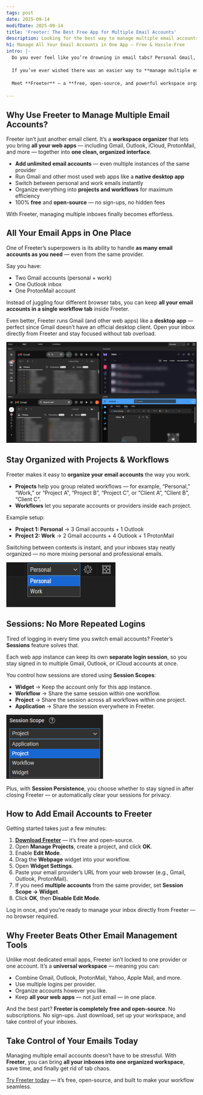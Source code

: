 ```yaml
---
tags: post
date: 2025-09-14
modifDate: 2025-09-14
title: 'Freeter: The Best Free App for Multiple Email Accounts'
description: Looking for the best way to manage multiple email accounts? Discover Freeter — a free app that lets you organize all your inboxes in one place.
h1: Manage All Your Email Accounts in One App — Free & Hassle-Free
intro: |-
  Do you ever feel like you’re drowning in email tabs? Personal Gmail, work Outlook, a second Gmail for side projects… maybe even an iCloud or ProtonMail inbox on top of that. Before you know it, your browser looks like a battlefield, and managing all those emails becomes a daily struggle.

  If you’ve ever wished there was an easier way to **manage multiple email accounts in one place**, you’re not alone — and we’ve got great news.

  Meet **Freeter** — a **free, open-source, and powerful workspace organizer** that makes handling multiple email accounts smooth, simple, and stress-free. No more switching between tabs, no more hunting through browser windows, no more inbox chaos.

---
```


## Why Use Freeter to Manage Multiple Email Accounts?

Freeter isn’t just another email client. It’s a **workspace organizer** that lets you bring **all your web apps** — including Gmail, Outlook, iCloud, ProtonMail, and more — together into **one clean, organized interface**.

- **Add unlimited email accounts** — even multiple instances of the same provider
- Run Gmail and other most used web apps like a **native desktop app**
- Switch between personal and work emails instantly
- Organize everything into **projects and workflows** for maximum efficiency
- 100% **free** and **open-source** — no sign-ups, no hidden fees

With Freeter, managing multiple inboxes finally becomes effortless.

## All Your Email Apps in One Place

One of Freeter’s superpowers is its ability to handle **as many email accounts as you need** — even from the same provider.

Say you have:

- Two Gmail accounts (personal + work)
- One Outlook inbox
- One ProtonMail account

Instead of juggling four different browser tabs, you can keep **all your email accounts in a single workflow tab** inside Freeter.

Even better, Freeter runs Gmail (and other web apps) like a **desktop app** — perfect since Gmail doesn’t have an official desktop client. Open your inbox directly from Freeter and stay focused without tab overload.

![Multiple Email Accounts In One Workflow Tab](multiple-email-accounts-one-workflow.png "Multiple Email Accounts In One Workflow Tab")

## Stay Organized with Projects & Workflows

Freeter makes it easy to **organize your email accounts** the way you work.

- **Projects** help you group related workflows — for example, “Personal,” “Work,” or “Project A”, “Project B”, “Project C”, or “Client A”, “Client B”, “Client C”.
- **Workflows** let you separate accounts or providers inside each project.

Example setup:

- **Project 1: Personal** → 3 Gmail accounts + 1 Outlook
- **Project 2: Work** → 2 Gmail accounts + 4 Outlook + 1 ProtonMail

Switching between contexts is instant, and your inboxes stay neatly organized — no more mixing personal and professional emails.

![Project Switcher](projects.png "Project Switcher")

## Sessions: No More Repeated Logins

Tired of logging in every time you switch email accounts? Freeter’s **Sessions** feature solves that.

Each web app instance can keep its own **separate login session**, so you stay signed in to multiple Gmail, Outlook, or iCloud accounts at once.

You control how sessions are stored using **Session Scopes**:

- **Widget** → Keep the account only for this app instance.
- **Workflow** → Share the same session within one workflow.
- **Project** → Share the session across all workflows within one project.
- **Application** → Share the session everywhere in Freeter.

![Session Scopes](session-scopes.png "Session Scopes")

Plus, with **Session Persistence**, you choose whether to stay signed in after closing Freeter — or automatically clear your sessions for privacy.

## How to Add Email Accounts to Freeter

Getting started takes just a few minutes:

1. [**Download Freeter**](/download) — it’s free and open-source.
2. Open **Manage Projects**, create a project, and click **OK**.
3. Enable **Edit Mode**.
4. Drag the **Webpage** widget into your workflow.
5. Open **Widget Settings**.
6. Paste your email provider’s URL from your web browser (e.g., Gmail, Outlook, ProtonMail).
7. If you need **multiple accounts** from the same provider, set **Session Scope → Widget**.
8. Click **OK**, then **Disable Edit Mode**.

Log in once, and you’re ready to manage your inbox directly from Freeter — no browser required.

## Why Freeter Beats Other Email Management Tools

Unlike most dedicated email apps, Freeter isn’t locked to one provider or one account. It’s a **universal workspace** — meaning you can:

- Combine Gmail, Outlook, ProtonMail, Yahoo, Apple Mail, and more.
- Use multiple logins per provider.
- Organize accounts however you like.
- Keep **all your web apps** — not just email — in one place.

And the best part? **Freeter is completely free and open-source**. No subscriptions. No sign-ups. Just download, set up your workspace, and take control of your inboxes.

## Take Control of Your Emails Today

Managing multiple email accounts doesn’t have to be stressful. With **Freeter**, you can bring **all your inboxes into one organized workspace**, save time, and finally get rid of tab chaos.

[Try Freeter today](/download) — it’s free, open-source, and built to make your workflow seamless.
